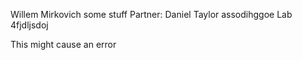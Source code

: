 Willem Mirkovich some stuff
Partner:
	Daniel Taylor
assodihggoe
Lab 4fjdljsdoj

This might cause an error
